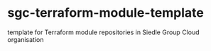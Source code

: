 # sgc-terraform-module-template
template for Terraform module repositories in Siedle Group Cloud organisation
